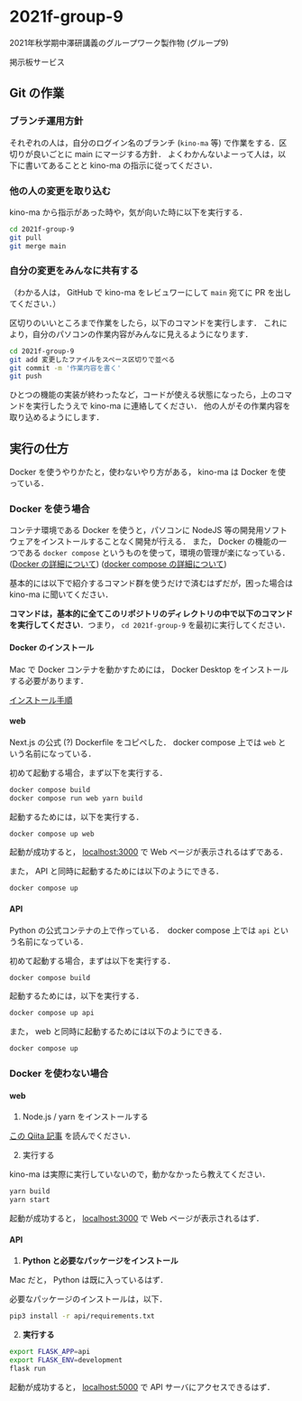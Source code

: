 # 2021f-group-9
2021年秋学期中澤研講義のグループワーク製作物 (グループ9)

掲示板サービス

## Git の作業
### ブランチ運用方針
それぞれの人は，自分のログイン名のブランチ (`kino-ma` 等) で作業をする．区切りが良いごとに main にマージする方針．
よくわかんないよーって人は，以下に書いてあることと kino-ma の指示に従ってください．

### 他の人の変更を取り込む
kino-ma から指示があった時や，気が向いた時に以下を実行する．

```sh
cd 2021f-group-9
git pull
git merge main
```

### 自分の変更をみんなに共有する
（わかる人は， GitHub で kino-ma をレビュワーにして `main` 宛てに PR を出してください．）

区切りのいいところまで作業をしたら，以下のコマンドを実行します．
これにより，自分のパソコンの作業内容がみんなに見えるようになります．

```sh
cd 2021f-group-9
git add 変更したファイルをスペース区切りで並べる
git commit -m '作業内容を書く'
git push
```

ひとつの機能の実装が終わったなど，コードが使える状態になったら，上のコマンドを実行したうえで kino-ma に連絡してください．
他の人がその作業内容を取り込めるようにします．

## 実行の仕方
Docker を使うやりかたと，使わないやり方がある， kino-ma は Docker を使っている．

### Docker を使う場合
コンテナ環境である Docker を使うと，パソコンに NodeJS 等の開発用ソフトウェアをインストールすることなく開発が行える．
また， Docker の機能の一つである `docker compose` というものを使って，環境の管理が楽になっている．
([Docker の詳細について](https://knowledge.sakura.ad.jp/13265/))
([docker compose の詳細について](https://knowledge.sakura.ad.jp/16862/))

基本的には以下で紹介するコマンド群を使うだけで済むはずだが，困った場合は kino-ma に聞いてください．

**コマンドは，基本的に全てこのリポジトリのディレクトリの中で以下のコマンドを実行してください**．つまり， `cd 2021f-group-9` を最初に実行してください．

#### Docker のインストール
Mac で Docker コンテナを動かすためには， Docker Desktop をインストールする必要があります．

[インストール手順](https://sukkiri.jp/technologies/virtualizers/docker/docker-mac_install.html)

#### web
Next.js の公式 (?) Dockerfile をコピペした． docker compose 上では `web` という名前になっている．

初めて起動する場合，まず以下を実行する．

```sh
docker compose build
docker compose run web yarn build
```

起動するためには，以下を実行する．

```sh
docker compose up web
```

起動が成功すると， [localhost:3000](http://localhost:3000) で Web ページが表示されるはずである．

また， API と同時に起動するためには以下のようにできる．

```sh
docker compose up
```

#### API
Python の公式コンテナの上で作っている．　docker compose 上では `api` という名前になっている．

初めて起動する場合，まずは以下を実行する．

```sh
docker compose build
```

起動するためには，以下を実行する．

```sh
docker compose up api
```

また， web と同時に起動するためには以下のようにできる．

```sh
docker compose up
```

### Docker を使わない場合

#### web
1. Node.js / yarn をインストールする

[この Qiita 記事](https://qiita.com/suisui654/items/1b89446e03991c7c2c3d) を読んでください．

2. 実行する

kino-ma は実際に実行していないので，動かなかったら教えてください．

```sh
yarn build
yarn start
```

起動が成功すると， [localhost:3000](http://localhost:3000) で Web ページが表示されるはず．

#### API

1. **Python と必要なパッケージをインストール**

Mac だと， Python は既に入っているはず．

必要なパッケージのインストールは，以下．

```sh
pip3 install -r api/requirements.txt
```

2. **実行する**

```sh
export FLASK_APP=api
export FLASK_ENV=development
flask run
```

起動が成功すると， [localhost:5000](http://localhost:5000) で API サーバにアクセスできるはず．
